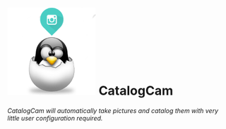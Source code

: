 # ![CatalogCam Logo](/images/CatalogCamIcon.png) CatalogCam

###### CatalogCam will automatically take pictures and catalog them with very little user configuration required.


